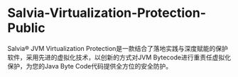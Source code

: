 # Salvia-Virtualization-Protection-Public
Salvia® JVM Virtualization Protection是一款结合了落地实践与深度赋能的保护软件，采用先进的虚拟化技术，以创新的方式对JVM Bytecode进行重责任虚拟化保护，为您的Java Byte Code代码提供全方位的安全防护。
